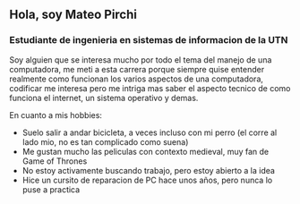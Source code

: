 ## Hola, soy Mateo Pirchi

### Estudiante de ingenieria en sistemas de informacion de la UTN

Soy alguien que se interesa mucho por todo el tema del manejo de una computadora, me meti a esta carrera porque siempre quise entender realmente como funcionan los varios aspectos de una computadora, codificar me interesa
pero me intriga mas saber el aspecto tecnico de como funciona el internet, un sistema operativo y demas.

En cuanto a mis hobbies:
- Suelo salir a andar bicicleta, a veces incluso con mi perro (el corre al lado mio, no es tan complicado como suena)
- Me gustan mucho las peliculas con contexto medieval, muy fan de Game of Thrones
- No estoy activamente buscando trabajo, pero estoy abierto a la idea
- Hice un cursito de reparacion de PC hace unos años, pero nunca lo puse a practica
